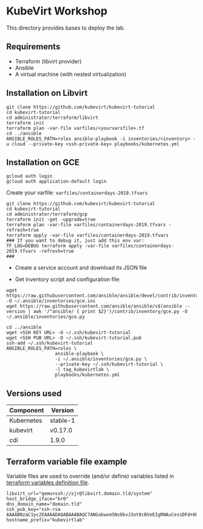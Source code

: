 # KubeVirt Workshop

This directory provides bases to deploy the lab.

## Requirements

* Terraform (libvirt provider)
* Ansible
* A virtual machine (with nested virtualization)

## Installation on Libvirt

```shell
git clone https://github.com/kubevirt/kubevirt-tutorial
cd kubevirt-tutorial
cd administrator/terraform/libvirt
terraform init
terraform plan -var-file varfiles/<yourvarsfile>.tf
cd ../ansible
ANSIBLE_ROLES_PATH=roles ansible-playbook -i inventories/<inventory> -u cloud --private-key <ssh-private-key> playbooks/kubernetes.yml
```

## Installation on GCE

```
gcloud auth login
gcloud auth application-default login
```

Create your varfile: `varfiles/containerdays-2019.tfvars`

```shell
git clone https://github.com/kubevirt/kubevirt-tutorial
cd kubevirt-tutorial
cd administrator/terraform/gcp
terraform init -get -upgrade=true
terraform plan -var-file varfiles/containerdays-2019.tfvars -refresh=true
terraform apply -var-file varfiles/containerdays-2019.tfvars
### If you want to debug it, just add this env var:
TF_LOG=DEBUG terraform apply -var-file varfiles/containerdays-2019.tfvars -refresh=true
###
```


- Create a service account and download its JSON file

- Get inventory script and configuration file:

```shell
wget https://raw.githubusercontent.com/ansible/ansible/devel/contrib/inventory/gce.ini -O ~/.ansible/inventories/gce.ini
wget https://raw.githubusercontent.com/ansible/ansible/v$(ansible --version | awk '/^ansible/ { print $2}')/contrib/inventory/gce.py -O ~/.ansible/inventories/gce.py
```



```shell
cd ../ansible
wget <SSH KEY URL> -O ~/.ssh/kubevirt-tutorial
wget <SSH PUB URL> -O ~/.ssh/kubevirt-tutorial.pub
ssh-add ~/.ssh/kubevirt-tutorial
ANSIBLE_ROLES_PATH=roles \
                  ansible-playbook \
                  -i ~/.ansible/inventories/gce.py \
                  --private-key ~/.ssh/kubevirt-tutorial \
                  -l tag_kubevirtlab \
                  playbooks/kubernetes.yml
```

## Versions used

| Component   | Version  |
| ----------- | -------- |
| Kubernetes  | stable-1 |
| kubevirt    | v0.17.0  |
| cdi         | 1.9.0    |

## Terraform variable file example

Variable files are used to override (and/or define) variables listed in [terraform variables definition file](terraform/variables.tf).

```hcl
libvirt_url="qemu+ssh://sjr@libvirt.domain.tld/system"
host_bridge_iface="br0"
dns_domain_name="domain.tld"
ssh_pub_key="ssh-rsa AAAABNzaC1yc2EAAAADAQABAAABAQC7ANGakwxmSNsDkvJ3ot0cBVeEIgRNAuCessDFd+6Uk2/zt+aewZn3DGPiWKy8VmprBncXhKIIO0mc1Sh4vnxL8jyho+YowVnD6SyByqkXOvmonY4gfUKEIb5aYMbXIc/wKfKLhWzrqki8HWGOESVxqx6WMN+mkBkarWeEjA7+ZpvpJXtgSZoh378WxnRb8v2Pm6qFgEFJK3kaKwdK/dNCsnnhuLxS0HHT/aTfVFA2rzPBYxbfJr2youztQLrVERxpBqYvov0ydoemdeMRQycNR7EY+fqkD1ABkpFKufZCTYcNuGiuhaOjkmU0uHtztwnV64I5mdeqrITRhHCF7y7"
hostname_prefix="kubevirtlab"
```
